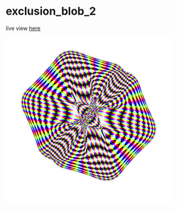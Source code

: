 # exclusion_blob_2
live view [here](https://www.openprocessing.org/sketch/661255)


![exclusion_blob_2](thumbnail.PNG)
